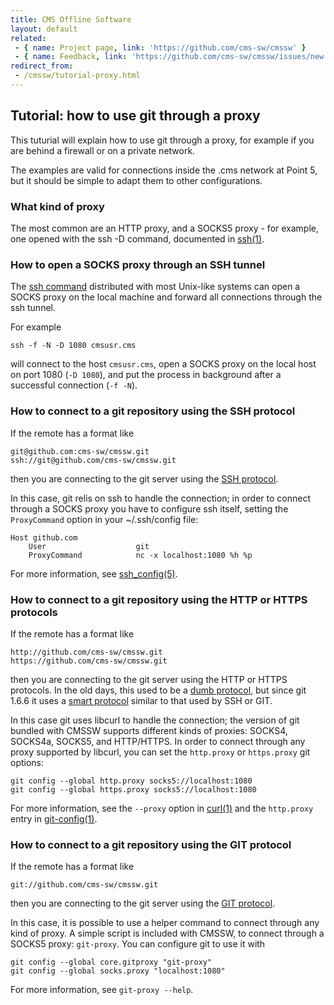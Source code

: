 ```yaml
---
title: CMS Offline Software
layout: default
related:
 - { name: Project page, link: 'https://github.com/cms-sw/cmssw' }
 - { name: Feedback, link: 'https://github.com/cms-sw/cmssw/issues/new' }
redirect_from:
 - /cmssw/tutorial-proxy.html
---
```


## Tutorial: how to use git through a proxy

This tuturial will explain how to use git through a proxy, for example if you are
behind a firewall or on a private network.

The examples are valid for connections inside the .cms network at Point 5, but it
should be simple to adapt them to other configurations.


### What kind of proxy

The most common are an HTTP proxy, and a SOCKS5 proxy - for example, one opened with
the ssh -D command, documented in [ssh(1)](http://www.openbsd.org/cgi-bin/man.cgi?query=ssh&sektion=1).


### How to open a SOCKS proxy through an SSH tunnel

The [ssh command](http://www.openssh.com/) distributed with most Unix-like systems
can open a SOCKS proxy on the local machine and forward all connections through the
ssh tunnel.

For example

    ssh -f -N -D 1080 cmsusr.cms

will connect to the host `cmsusr.cms`, open a SOCKS proxy on the local host on
port 1080 (`-D 1080`), and put the process in background after a successful
connection (`-f -N`).


### How to connect to a git repository using the SSH protocol

If the remote has a format like

    git@github.com:cms-sw/cmssw.git
    ssh://git@github.com/cms-sw/cmssw.git

then you are connecting to the git server using the [SSH protocol](http://git-scm.com/book/en/Git-on-the-Server-The-Protocols#The-SSH-Protocol).

In this case, git relis on ssh to handle the connection; in order to connect
through a SOCKS proxy you have to configure ssh itself, setting the `ProxyCommand`
option in your ~/.ssh/config file:

    Host github.com
        User                    git
        ProxyCommand            nc -x localhost:1080 %h %p

For more information, see [ssh_config(5)](http://www.openbsd.org/cgi-bin/man.cgi?query=ssh_config&sektion=5&manpath=OpenBSD+Current&arch=amd64&format=html).


### How to connect to a git repository using the HTTP or HTTPS protocols

If the remote has a format like

    http://github.com/cms-sw/cmssw.git
    https://github.com/cms-sw/cmssw.git

then you are connecting to the git server using the HTTP or HTTPS protocols.
In the old days, this used to be a [dumb protocol](http://git-scm.com/book/en/Git-on-the-Server-The-Protocols#The-HTTP/S-Protocol),
but since git 1.6.6 it uses a [smart protocol](http://git-scm.com/blog/2010/03/04/smart-http.html)
similar to that used by SSH or GIT.

In this case git uses libcurl to handle the connection; the version of git bundled
with CMSSW supports different kinds of proxies: SOCKS4, SOCKS4a, SOCKS5, and HTTP/HTTPS.
In order to connect through any proxy supported by libcurl, you can set the
`http.proxy` or `https.proxy` git options:

    git config --global http.proxy socks5://localhost:1080
    git config --global https.proxy socks5://localhost:1080

For more information, see the `--proxy` option in [curl(1)](http://curl.haxx.se/docs/manpage.html)
and the `http.proxy` entry in [git-config(1)](https://www.kernel.org/pub/software/scm/git/docs/git-config.html).


### How to connect to a git repository using the GIT protocol

If the remote has a format like

    git://github.com/cms-sw/cmssw.git

then you are connecting to the git server using the [GIT protocol](git-scm.com/book/en/Git-on-the-Server-The-Protocols#The-Git-Protocol).

In this case, it is possible to use a helper command to connect through any kind of proxy.
A simple script is included with CMSSW, to connect through a SOCKS5 proxy: `git-proxy`.
You can configure git to use it with

    git config --global core.gitproxy "git-proxy"
    git config --global socks.proxy "localhost:1080"

For more information, see `git-proxy --help`.
